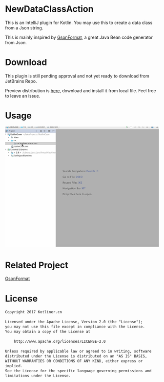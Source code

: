 # NewDataClassAction
This is an IntelliJ plugin for Kotlin. You may use this to create a data class from a Json string.

This is mainly inspired by [GsonFormat](https://github.com/zzz40500/GsonFormat), a great Java Bean code generator from Json.
  
# Download

This plugin is still pending approval and not yet ready to download from JetBrains Repo.
 
 Preview distribution is [here](https://github.com/enbandari/NewDataClassAction/blob/master/distributions/), download and install it from local file. Feel free to leave an issue.

# Usage

![](art/usage.gif)

# Related Project

[GsonFormat](https://github.com/zzz40500/GsonFormat)

# License

```
Copyright 2017 Kotliner.cn

Licensed under the Apache License, Version 2.0 (the "License");
you may not use this file except in compliance with the License.
You may obtain a copy of the License at

    http://www.apache.org/licenses/LICENSE-2.0

Unless required by applicable law or agreed to in writing, software
distributed under the License is distributed on an "AS IS" BASIS,
WITHOUT WARRANTIES OR CONDITIONS OF ANY KIND, either express or implied.
See the License for the specific language governing permissions and
limitations under the License.
```
